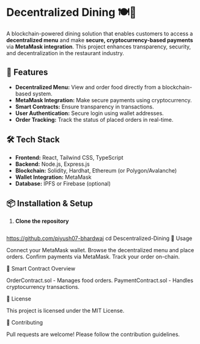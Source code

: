 # Decentralized Dining 🍽️🔗

A blockchain-powered dining solution that enables customers to access a **decentralized menu** and make **secure, cryptocurrency-based payments** via **MetaMask integration**. This project enhances transparency, security, and decentralization in the restaurant industry.

## 🚀 Features
- **Decentralized Menu:** View and order food directly from a blockchain-based system.
- **MetaMask Integration:** Make secure payments using cryptocurrency.
- **Smart Contracts:** Ensure transparency in transactions.
- **User Authentication:** Secure login using wallet addresses.
- **Order Tracking:** Track the status of placed orders in real-time.

## 🛠️ Tech Stack
- **Frontend:** React, Tailwind CSS, TypeScript
- **Backend:** Node.js, Express.js
- **Blockchain:** Solidity, Hardhat, Ethereum (or Polygon/Avalanche)
- **Wallet Integration:** MetaMask
- **Database:** IPFS or Firebase (optional)

## 📦 Installation & Setup
1. **Clone the repository**  
   ```sh
https://github.com/piyush07-bhardwaj
   cd Descentralized-Dining
📌 Usage


Connect your MetaMask wallet.
Browse the decentralized menu and place orders.
Confirm payments via MetaMask.
Track your order on-chain.


🔐 Smart Contract Overview


OrderContract.sol - Manages food orders.
PaymentContract.sol - Handles cryptocurrency transactions.


📜 License


This project is licensed under the MIT License.

🤝 Contributing


Pull requests are welcome! Please follow the contribution guidelines.
